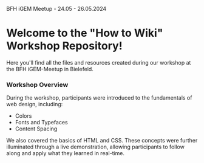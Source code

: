 BFH iGEM Meetup - 24.05 - 26.05.2024

# Welcome to the "How to Wiki" Workshop Repository!

Here you'll find all the files and resources created during our workshop at the BFH iGEM-Meetup in Bielefeld.

### Workshop Overview

During the workshop, participants were introduced to the fundamentals of web design, including:
- Colors
- Fonts and Typefaces
- Content Spacing

We also covered the basics of HTML and CSS. These concepts were further illuminated through a live demonstration, allowing participants to follow along and apply what they learned in real-time.
